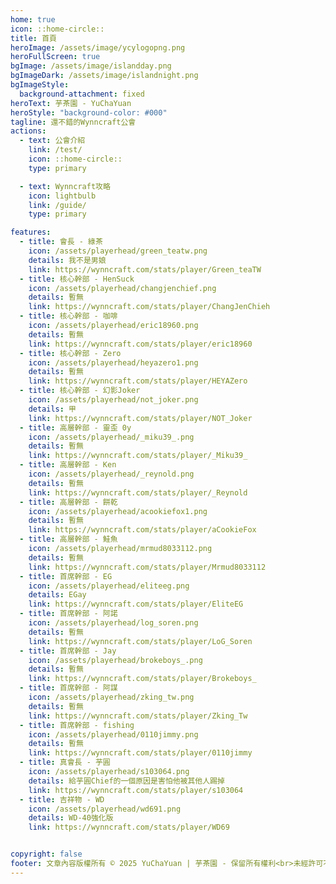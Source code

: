 ```yaml
---
home: true
icon: ::home-circle::
title: 首頁
heroImage: /assets/image/ycylogopng.png
heroFullScreen: true
bgImage: /assets/image/islandday.png
bgImageDark: /assets/image/islandnight.png
bgImageStyle:
  background-attachment: fixed
heroText: 芋茶園 - YuChaYuan
heroStyle: "background-color: #000"
tagline: 還不錯的Wynncraft公會
actions:
  - text: 公會介紹
    link: /test/
    icon: ::home-circle::
    type: primary

  - text: Wynncraft攻略
    icon: lightbulb
    link: /guide/
    type: primary

features:
  - title: 會長 - 綠茶
    icon: /assets/playerhead/green_teatw.png
    details: 我不是男娘
    link: https://wynncraft.com/stats/player/Green_teaTW
  - title: 核心幹部 - HenSuck
    icon: /assets/playerhead/changjenchief.png
    details: 暫無
    link: https://wynncraft.com/stats/player/ChangJenChieh
  - title: 核心幹部 - 咖啡
    icon: /assets/playerhead/eric18960.png
    details: 暫無
    link: https://wynncraft.com/stats/player/eric18960
  - title: 核心幹部 - Zero
    icon: /assets/playerhead/heyazero1.png
    details: 暫無
    link: https://wynncraft.com/stats/player/HEYAZero
  - title: 核心幹部 - 幻影Joker
    icon: /assets/playerhead/not_joker.png
    details: 甲
    link: https://wynncraft.com/stats/player/NOT_Joker
  - title: 高層幹部 - 靈歪 0y
    icon: /assets/playerhead/_miku39_.png
    details: 暫無
    link: https://wynncraft.com/stats/player/_Miku39_
  - title: 高層幹部 - Ken
    icon: /assets/playerhead/_reynold.png
    details: 暫無
    link: https://wynncraft.com/stats/player/_Reynold
  - title: 高層幹部 - 餅乾
    icon: /assets/playerhead/acookiefox1.png
    details: 暫無
    link: https://wynncraft.com/stats/player/aCookieFox
  - title: 高層幹部 - 鮭魚
    icon: /assets/playerhead/mrmud8033112.png
    details: 暫無
    link: https://wynncraft.com/stats/player/Mrmud8033112
  - title: 首席幹部 - EG
    icon: /assets/playerhead/eliteeg.png
    details: EGay
    link: https://wynncraft.com/stats/player/EliteEG
  - title: 首席幹部 - 阿諾
    icon: /assets/playerhead/log_soren.png
    details: 暫無
    link: https://wynncraft.com/stats/player/LoG_Soren
  - title: 首席幹部 - Jay
    icon: /assets/playerhead/brokeboys_.png
    details: 暫無
    link: https://wynncraft.com/stats/player/Brokeboys_
  - title: 首席幹部 - 阿謀
    icon: /assets/playerhead/zking_tw.png
    details: 暫無
    link: https://wynncraft.com/stats/player/Zking_Tw
  - title: 首席幹部 - fishing
    icon: /assets/playerhead/0110jimmy.png
    details: 暫無
    link: https://wynncraft.com/stats/player/0110jimmy
  - title: 真會長 - 芋圓
    icon: /assets/playerhead/s103064.png
    details: 給芋圓Chief的一個原因是害怕他被其他人踢掉
    link: https://wynncraft.com/stats/player/s103064
  - title: 吉祥物 - WD
    icon: /assets/playerhead/wd691.png
    details: WD-40強化版
    link: https://wynncraft.com/stats/player/WD69


copyright: false
footer: 文章內容版權所有 © 2025 YuChaYuan | 芋茶園 - 保留所有權利<br>未經許可不得轉載或使用本站文章內容<br>MIT Licensed | Copyright © 2019-present Mr.Hope
---
```

